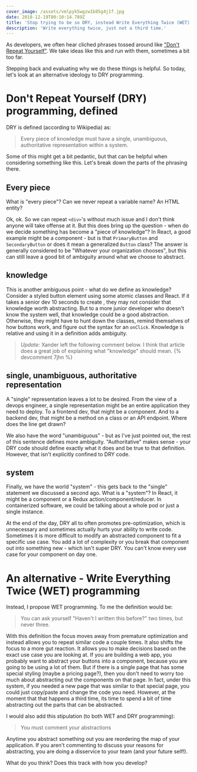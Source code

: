 ```yaml
---
cover_image: /assets/vmlpyk5wgzw1b85g4j1f.jpg
date: 2018-12-19T00:10:14.789Z
title: 'Stop trying to be so DRY, instead Write Everything Twice (WET)'
description: 'Write everything twice, just not a third time.'
---
```


As developers, we often hear cliched phrases tossed around like ["Don't Repeat Yourself"](https://en.wikipedia.org/wiki/Don%27t_repeat_yourself). We take ideas like this and run with them, sometimes a bit too far.

Stepping back and evaluating why we do these things is helpful. So today, let's look at an alternative ideology to DRY programming.

# Don't Repeat Yourself (DRY) programming, defined

DRY is defined (according to Wikipedia) as:

> Every piece of knowledge must have a single, unambiguous, authoritative representation within a system.

Some of this might get a bit pedantic, but that can be helpful when considering something like this. Let's break down the parts of the phrasing there.

## Every piece

What is "every piece"? Can we never repeat a variable name? An HTML entity?

Ok, ok. So we can repeat `<div>`'s without much issue and I don't think anyone will take offense at it. But this does bring up the question - when do we decide something has become a "piece of knowledge"? In React, a good example might be a component - but is that `PrimaryButton` and `SecondaryButton` or does it mean a generalized `Button` class? The answer is generally considered to be "Whatever your organization chooses", but this can still leave a good bit of ambiguity around what we choose to abstract.

## knowledge

This is another ambiguous point - what do we define as knowledge? Consider a styled button element using some atomic classes and React. If it takes a senior dev 10 seconds to create , they may not consider that knowledge worth abstracting. But to a more junior developer who doesn't know the system well, that knowledge could be a good abstraction. Otherwise, they might have to hunt down the classes, remind themselves of how buttons work, and figure out the syntax for an `onClick`. Knowledge is relative and using it in a definition adds ambiguity.

> _Update:_ Xander left the following comment below. I think that article does a great job of explaining what "knowledge" should mean.
> {% devcomment 7jhn %}

## single, unambiguous, authoritative representation

A "single" representation leaves a lot to be desired. From the view of a devops engineer, a single representation might be an entire application they need to deploy. To a frontend dev, that might be a component. And to a backend dev, that might be a method on a class or an API endpoint. Where does the line get drawn?

We also have the word "unambiguous" - but as I've just pointed out, the rest of this sentence defines more ambiguity. "Authoritative" makes sense - your DRY code should define exactly what it does and be true to that definition. However, that isn't explicitly confined to DRY code.

## system

Finally, we have the world "system" - this gets back to the "single" statement we discussed a second ago. What is a "system"? In React, it might be a component or a Redux action/component/reducer. In containerized software, we could be talking about a whole pod or just a single instance.

At the end of the day, DRY all to often promotes pre-optimization, which is unnecessary and sometimes actually hurts your ability to write code. Sometimes it is more difficult to modify an abstracted component to fit a specific use case. You add a lot of complexity or you break that component out into something new - which isn't super DRY. You can't know every use case for your component on day one.

# An alternative - Write Everything Twice (WET) programming

Instead, I propose WET programming. To me the definition would be:

> You can ask yourself "Haven't I written this before?" two times, but never three.

With this definition the focus moves away from premature optimization and instead allows you to repeat similar code a couple times. It also shifts the focus to a more gut reaction. It allows you to make decisions based on the exact use case you are looking at. If you are building a web app, you probably want to abstract your buttons into a component, because you are going to be using a lot of them. But if there is a single page that has some special styling (maybe a pricing page?), then you don't need to worry too much about abstracting out the components on that page. In fact, under this system, if you needed a new page that was similar to that special page, you could just copy/paste and change the code you need. However, at the moment that that happens a third time, its time to spend a bit of time abstracting out the parts that can be abstracted.

I would also add this stipulation (to both WET and DRY programming):

> You must comment your abstractions

Anytime you abstract something out you are reordering the map of your application. If you aren't commenting to discuss your reasons for abstracting, you are doing a disservice to your team (and your future self!).

What do you think? Does this track with how you develop?
